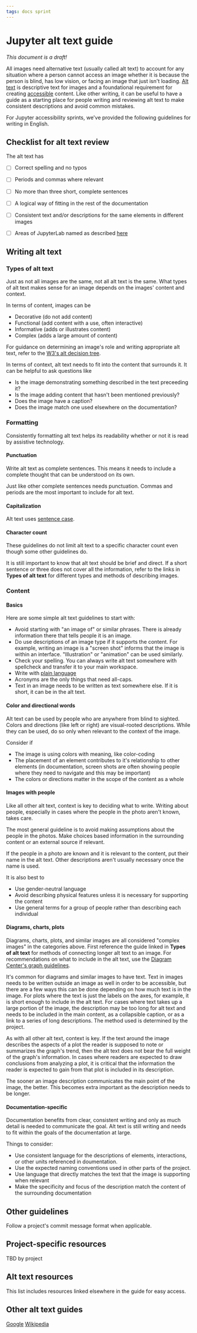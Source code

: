```yaml
---
tags: docs sprint
---
```


# Jupyter alt text guide

*This document is a draft!*

All images need alternative text (usually called alt text) to account for any situation where a person cannot access an image whether it is because the person is blind, has low vision, or facing an image that just isn't loading. [Alt text](https://webaim.org/techniques/alttext/) is descriptive text for images and a foundational requirement for creating [accessible](https://en.wikipedia.org/wiki/Web_accessibility) content. Like other writing, it can be useful to have a guide as a starting place for people writing and reviewing alt text to make consistent descriptions and avoid common mistakes.

For Jupyter accessibility sprints, we've provided the following guidelines for writing in English.

## Checklist for alt text review

The alt text has
- [ ] Correct spelling and no typos
- [ ] Periods and commas where relevant
- [ ] No more than three short, complete sentences
- [ ] A logical way of fitting in the rest of the documentation
- [ ] Consistent text and/or descriptions for the same elements in different images
- [ ] Areas of JupyterLab named as described [here](https://jupyterlab.readthedocs.io/en/stable/developer/contributing.html#user-interface-naming-conventions)


## Writing alt text

### Types of alt text

Just as not all images are the same, not all alt text is the same. What types of alt text makes sense for an image depends on the images' content and context.

In terms of content, images can be 
- Decorative (do not add content)
- Functional (add content with a use, often interactive)
- Informative (adds or illustrates content)
- Complex (adds a large amount of content)
 
For guidance on determining an image's role and writing appropriate alt text, refer to the [W3's alt decision tree](https://www.w3.org/WAI/tutorials/images/decision-tree/).

In terms of context, alt text needs to fit into the content that surrounds it. It can be helpful to ask questions like
- Is the image demonstrating something described in the text preceeding it? 
- Is the image adding content that hasn't been mentioned previously? 
- Does the image have a caption? 
- Does the image match one used elsewhere on the documentation? 

### Formatting

Consistently formatting alt text helps its readability whether or not it is read by assistive technology.

#### Punctuation

Write alt text as complete sentences. This means it needs to include a complete thought that can be understood on its own.

Just like other complete sentences needs punctuation. Commas and periods are the most important to include for alt text.

#### Capitalization

Alt text uses [sentence case](https://en.wikipedia.org/wiki/Letter_case#Sentence_case).

#### Character count

These guidelines do not limit alt text to a specific character count even though some other guidelines do. 

It is still important to know that alt text should be brief and direct. If a short sentence or three does not cover all the information, refer to the links in **Types of alt text** for different types and methods of describing images.

### Content

#### Basics

Here are some simple alt text guidelines to start with:

- Avoid starting with "an image of" or similar phrases. There is already information there that tells people it is an image.
- Do use descriptions of an image type if it supports the content. For example, writing an image is a "screen shot" informs that the image is within an interface. "Illustration" or "animation" can be used similarly.
- Check your spelling. You can always write alt text somewhere with spellcheck and transfer it to your main workspace.
- Write with [plain language](https://www.plainlanguage.gov/guidelines/)
- Acronyms are the only things that need all-caps.
- Text in an image needs to be written as text somewhere else. If it is short, it can be in the alt text.

#### Color and directional words

Alt text can be used by people who are anywhere from blind to sighted. Colors and directions (like left or right) are visual-rooted descriptions. While they can be used, do so only when relevant to the context of the image.

Consider if
- The image is using colors with meaning, like color-coding
- The placement of an element contributes to it's relationship to other elements (in documentation, screen shots are often showing people where they need to navigate and this may be important)
- The colors or directions matter in the scope of the content as a whole

#### Images with people

Like all other alt text, context is key to deciding what to write. Writing about people, especially in cases where the people in the photo aren't known, takes care.

The most general guideline is to avoid making assumptions about the people in the photos. Make choices based information in the surrounding content or an external source if relevant.

If the people in a photo are known and it is relevant to the content, put their name in the alt text. Other descriptions aren't usually necessary once the name is used.

It is also best to 
- Use gender-neutral language
- Avoid describing physical features unless it is necessary for supporting the content
- Use general terms for a group of people rather than describing each individual

#### Diagrams, charts, plots
Diagrams, charts, plots, and similar images are all considered "complex images" in the categories above. First reference the guide linked in **Types of alt text** for methods of connecting longer alt text to an image. For recommendations on what to include in the alt text, use the [Diagram Center's graph guidelines](http://diagramcenter.org/specific-guidelines-g.html#71). 

It's common for diagrams and similar images to have text. Text in images needs to be written outside an image as well in order to be accessible, but there are a few ways this can be done depending on how much text is in the image. For plots where the text is just the labels on the axes, for example, it is short enough to include in the alt text. For cases where text takes up a large portion of the image, the description may be too long for alt text and needs to be included in the main content, as a collapsible caption, or as a link to a series of long descriptions. The method used is determined by the project.

As with all other alt text, context is key. If the text around the image describes the aspects of a plot the reader is supposed to note or summarizes the graph's trend, then the alt text does not bear the full weight of the graph's information. In cases where readers are expected to draw conclusions from analyzing a plot, it is critical that the information the reader is expected to gain from that plot is included in its description.

The sooner an image description communicates the main point of the image, the better. This becomes extra important as the description needs to be longer.

#### Documentation-specific

Documentation benefits from clear, consistent writing and only as much detail is needed to communicate the goal. Alt text is still writing and needs to fit within the goals of the documentation at large.

Things to consider:
- Use consistent language for the descriptions of elements, interactions, or other units referenced in doumentation. 
- Use the expected naming conventions used in other parts of the project. 
- Use language that directly matches the text that the image is supporting when relevant
- Make the specificity and focus of the description match the content of the surrounding documentation

## Other guidelines

Follow a project's commit message format when applicable.

## Project-specific resources

TBD by project

## Alt text resources

This list includes resources linked elsewhere in the guide for easy access.

## Other alt text guides

[Google](https://developers.google.com/style/images#alt-text)
[Wikipedia](https://en.wikipedia.org/wiki/Wikipedia:Manual_of_Style/Accessibility/Alternative_text_for_images)
